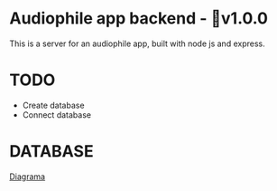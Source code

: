 # Audiophile app backend - 🔖v1.0.0
This is a server for an audiophile app, built with node js and express.
# TODO
 - Create database
 - Connect database
# DATABASE
[Diagrama](https://drive.google.com/file/d/1hvPdiOGduAsXVRcawGUUxAKZA4NFXFlr/view?usp=share_link)
